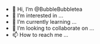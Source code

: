 - 👋 Hi, I’m @BubbleBubbletea
- 👀 I’m interested in ...
- 🌱 I’m currently learning ...
- 💞️ I’m looking to collaborate on ...
- 📫 How to reach me ...

<!---
BubbleBubbletea/BubbleBubbletea is a ✨ special ✨ repository because its `README.md` (this file) appears on your GitHub profile.
You can click the Preview link to take a look at your changes.
--->

